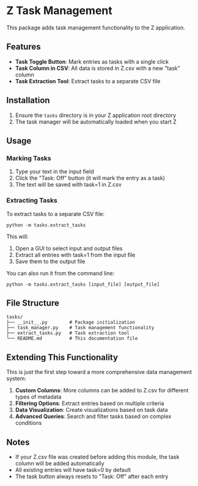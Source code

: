 # Z Task Management

This package adds task management functionality to the Z application.

## Features

- **Task Toggle Button**: Mark entries as tasks with a single click
- **Task Column in CSV**: All data is stored in Z.csv with a new "task" column
- **Task Extraction Tool**: Extract tasks to a separate CSV file

## Installation

1. Ensure the `tasks` directory is in your Z application root directory
2. The task manager will be automatically loaded when you start Z

## Usage

### Marking Tasks

1. Type your text in the input field
2. Click the "Task: Off" button (it will mark the entry as a task)
3. The text will be saved with task=1 in Z.csv

### Extracting Tasks

To extract tasks to a separate CSV file:

```
python -m tasks.extract_tasks
```

This will:
1. Open a GUI to select input and output files
2. Extract all entries with task=1 from the input file
3. Save them to the output file

You can also run it from the command line:

```
python -m tasks.extract_tasks [input_file] [output_file]
```

## File Structure

```
tasks/
├── __init__.py        # Package initialization
├── task_manager.py    # Task management functionality
├── extract_tasks.py   # Task extraction tool
└── README.md          # This documentation file
```

## Extending This Functionality

This is just the first step toward a more comprehensive data management system:

1. **Custom Columns**: More columns can be added to Z.csv for different types of metadata
2. **Filtering Options**: Extract entries based on multiple criteria
3. **Data Visualization**: Create visualizations based on task data
4. **Advanced Queries**: Search and filter tasks based on complex conditions

## Notes

- If your Z.csv file was created before adding this module, the task column will be added automatically
- All existing entries will have task=0 by default
- The task button always resets to "Task: Off" after each entry